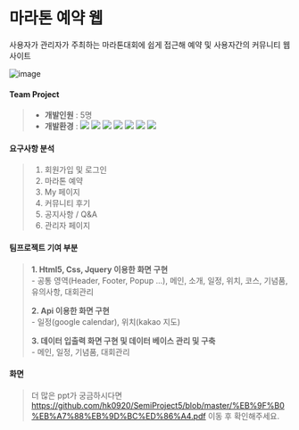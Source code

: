 # 마라톤 예약 웹
사용자가 관리자가 주최하는 마라톤대회에 쉽게 접근해 예약 및 사용자간의 커뮤니티 웹 사이트

![image](https://user-images.githubusercontent.com/75876034/153949832-6e1493fc-10cf-46d0-8ec3-64fed2849bb5.png)   

#### Team Project 
> * **개발인원** : 5명
> * **개발환경** : 
    <span><img src="https://img.shields.io/badge/HTML-e34f26?style=flat&logo=html5&logoColor=white"/></span>
    <span><img src="https://img.shields.io/badge/CSS-1572b6?style=flat&logo=css3&logoColor=white"/></span>
    <span><img src="https://img.shields.io/badge/jQuery-0769ad?style=flat&logo=jquery&logoColor=white"/></span>
    <span><img src="https://img.shields.io/badge/JavaScript-dbab09?style=flat&logo=javascript&logoColor=white"/></span>
    <span><img src="https://img.shields.io/badge/AWS-232f3e?style=flat&logo=amazon-aws&logoColor=white"/></span>
    <span><img src="https://img.shields.io/badge/Git-f05032?style=flat&logo=git&logoColor=white"/></span>
    <span><img src="https://img.shields.io/badge/GitHub-181717?style=flat&logo=github&logoColor=white"/></span>

#### 요구사항 분석 
>   1. 회원가입 및 로그인
>   2. 마라톤 예약
>   3. My 페이지
>   4. 커뮤니티 후기
>   5. 공지사항 / Q&A
>   6. 관리자 페이지

#### 팀프로젝트 기여 부분
>   **1. Html5, Css, Jquery 이용한 화면 구현**   
>     - 공통 영역(Header, Footer, Popup ...), 메인, 소개, 일정, 위치, 코스, 기념품, 유의사항, 대회관리   
>
>   **2. Api 이용한 화면 구현**  
>     - 일정(google calendar), 위치(kakao 지도)   
>
>   **3. 데이터 입출력 화면 구현 및 데이터 베이스 관리 및 구축**   
>     - 메인, 일정, 기념품, 대회관리   

#### 화면
>   더 많은 ppt가 궁금하시다면 https://github.com/hk0920/SemiProject5/blob/master/%EB%9F%B0%EB%A7%88%EB%9D%BC%ED%86%A4.pdf 이동 후 확인해주세요.


